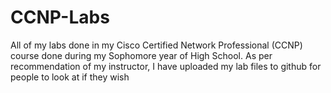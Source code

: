 # CCNP-Labs
All of my labs done in my Cisco Certified Network Professional (CCNP) course done during my Sophomore year of High School.
As per recommendation of my instructor, I have uploaded my lab files to github for people to look at if they wish
